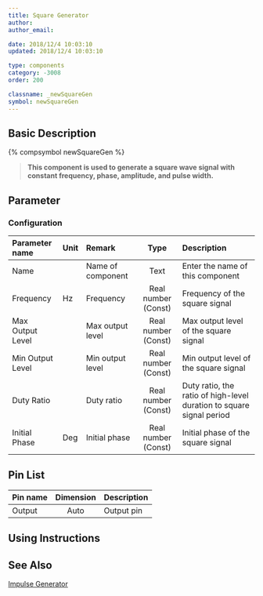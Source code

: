 ```yaml
---
title: Square Generator
author: 
author_email:

date: 2018/12/4 10:03:10
updated: 2018/12/4 10:03:10

type: components
category: -3008
order: 200

classname: _newSquareGen
symbol: newSquareGen
---
```

## Basic Description
{% compsymbol newSquareGen %}

> **This component is used to generate a square wave signal with constant frequency, phase, amplitude, and pulse width.**

## Parameter
### Configuration
| Parameter name | Unit | Remark | Type | Description |
| :--- | :--- | :--- | :--: | :--- |
| Name |  | Name of component | Text | Enter the name of this component |
| Frequency | Hz | Frequency | Real number (Const) | Frequency of the square signal |
| Max Output Level |  | Max output level | Real number (Const) | Max output level of the square signal |
| Min Output Level |  | Min output level | Real number (Const) | Min output level of the square signal |
| Duty Ratio |  | Duty ratio | Real number (Const) | Duty ratio, the ratio of high-level duration to square signal period |
| Initial Phase | Deg | Initial phase | Real number (Const) | Initial phase of the square signal |


## Pin List

| Pin name | Dimension | Description |
| :--- | :--:  | :--- |
| Output | Auto | Output pin |

## Using Instructions



## See Also

[Impulse Generator](comp_newPulseGen.html)
